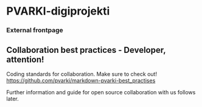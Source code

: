 # PVARKI-digiprojekti
### External frontpage

## Collaboration best practices - Developer, attention!
Coding standards for collaboration. Make sure to check out!
https://github.com/pvarki/markdown-pvarki-best_practises

Further information and guide for open source collaboration with us follows later.

